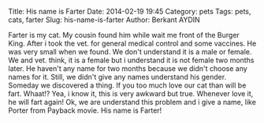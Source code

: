 Title: His name is Farter
Date: 2014-02-19 19:45
Category: pets
Tags: pets, cats, farter
Slug: his-name-is-farter
Author: Berkant AYDIN

Farter is my cat. My cousin found him while wait me front of the Burger King. After i took the vet. for general medical control and some vaccines. He was very small when we found. We don't understand it is a male or female. We and vet. think, it is a female but i understand it is not female two months later.
He haven't any name for two months because we didn't choose any names for it. Still, we didn't give any names understand his gender.
Someday we discovered a thing. If you too much love our cat than will be fart. Whaat!? Yea, i know it, this is very awkward but true. Whenever love it, he will fart again! Ok, we are understand this problem and i give a name, like Porter from Payback movie. His name is Farter!
